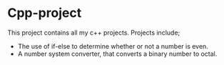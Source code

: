 # Cpp-project
This project contains all my c++ projects.
Projects include; 
- The use of if-else to determine whether or not a number is even.
- A number system converter, that converts a binary number to octal.
